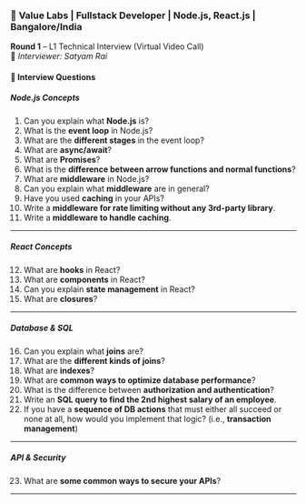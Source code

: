 ### 🏢 **Value Labs** | Fullstack Developer | Node.js, React.js | Bangalore/India

**Round 1** – L1 Technical Interview (Virtual Video Call)  
👤 *Interviewer: Satyam Rai*

#### 🔹 Interview Questions

##### **Node.js Concepts**

1. Can you explain what **Node.js** is?
2. What is the **event loop** in Node.js?
3. What are the **different stages** in the event loop?
4. What are **async/await**?
5. What are **Promises**?
6. What is the **difference between arrow functions and normal functions**?
7. What are **middleware** in Node.js?
8. Can you explain what **middleware** are in general?
9. Have you used **caching** in your APIs?
10. Write a **middleware for rate limiting without any 3rd-party library**.
11. Write a **middleware to handle caching**.

---

##### **React Concepts**

12. What are **hooks** in React?
13. What are **components** in React?
14. Can you explain **state management** in React?
15. What are **closures**?

---

##### **Database & SQL**

16. Can you explain what **joins** are?
17. What are the **different kinds of joins**?
18. What are **indexes**?
19. What are **common ways to optimize database performance**?
20. What is the difference between **authorization and authentication**?
21. Write an **SQL query to find the 2nd highest salary of an employee**.
22. If you have a **sequence of DB actions** that must either all succeed or none at all, how would you implement that logic? (i.e., **transaction management**)

---

##### **API & Security**

23. What are **some common ways to secure your APIs**?

---